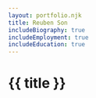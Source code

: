 ```yaml
---
layout: portfolio.njk
title: Reuben Son
includeBiography: true
includeEmployment: true
includeEducation: true
---
```

# {{ title }}
